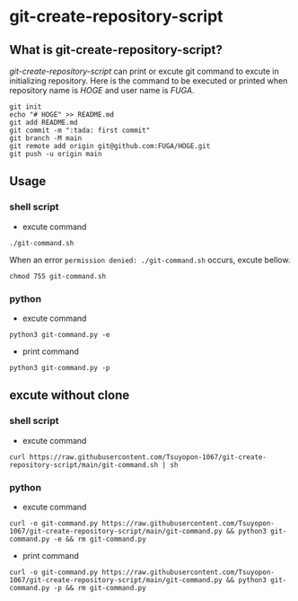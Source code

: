 # git-create-repository-script

## What is git-create-repository-script?

_git-create-repository-script_ can print or excute git command to excute in initializing repository.
Here is the command to be executed or printed when repository name is _HOGE_ and user name is _FUGA_.

```
git init
echo "# HOGE" >> README.md
git add README.md
git commit -m ":tada: first commit"
git branch -M main
git remote add origin git@github.com:FUGA/HOGE.git
git push -u origin main
```

## Usage

### shell script
- excute command
```
./git-command.sh
```

When an error `permission denied: ./git-command.sh` occurs, excute bellow.
```
chmod 755 git-command.sh
```

### python
- excute command

```
python3 git-command.py -e
```

- print command

```
python3 git-command.py -p
```

## excute without clone
### shell script
- excute command

```
curl https://raw.githubusercontent.com/Tsuyopon-1067/git-create-repository-script/main/git-command.sh | sh
```

### python
- excute command

```
curl -o git-command.py https://raw.githubusercontent.com/Tsuyopon-1067/git-create-repository-script/main/git-command.py && python3 git-command.py -e && rm git-command.py
```

- print command

```
curl -o git-command.py https://raw.githubusercontent.com/Tsuyopon-1067/git-create-repository-script/main/git-command.py && python3 git-command.py -p && rm git-command.py
```
